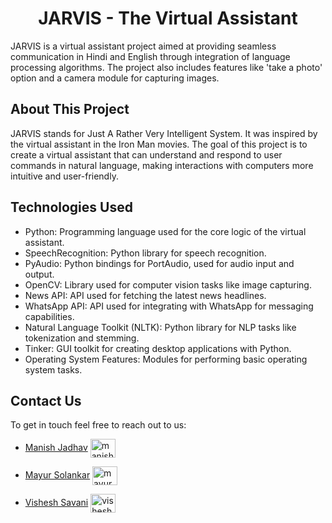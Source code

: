 <h1 align="center"> JARVIS - The Virtual Assistant </h1>

JARVIS is a virtual assistant project aimed at providing seamless communication in Hindi and English through integration of language processing algorithms. The project also includes features like 'take a photo' option and a camera module for capturing images.

## About This Project

JARVIS stands for Just A Rather Very Intelligent System. It was inspired by the virtual assistant in the Iron Man movies. The goal of this project is to create a virtual assistant that can understand and respond to user commands in natural language, making interactions with computers more intuitive and user-friendly.

## Technologies Used

- Python: Programming language used for the core logic of the virtual assistant.
- SpeechRecognition: Python library for speech recognition.
- PyAudio: Python bindings for PortAudio, used for audio input and output.
- OpenCV: Library used for computer vision tasks like image capturing.
- News API: API used for fetching the latest news headlines.
- WhatsApp API: API used for integrating with WhatsApp for messaging capabilities.
- Natural Language Toolkit (NLTK): Python library for NLP tasks like tokenization and stemming.
- Tinker: GUI toolkit for creating desktop applications with Python.
- Operating System Features: Modules for performing basic operating system tasks.

## Contact Us

To get in touch feel free to reach out to us:

- [Manish Jadhav](mailto:manishsj289@gmail.com) <a href="https://linkedin.com/in/manishjadhav9" target="blank"><img align="center" src="https://cdn.jsdelivr.net/gh/devicons/devicon/icons/linkedin/linkedin-original.svg" alt="manishjadhav9" height="30" width="40" /></a>

- [Mayur Solankar](mailto:mayursolankar3@gmail.com) <a href="https://linkedin.com/in/mayursolankar" target="blank"><img align="center" src="https://cdn.jsdelivr.net/gh/devicons/devicon/icons/linkedin/linkedin-original.svg" alt="mayursolankar" height="30" width="40" /></a>

- [Vishesh Savani](mailto:visheshsavani56@gmail.com) <a href="https://linkedin.com/in/visheshsavani86" target="blank"><img align="center" src="https://cdn.jsdelivr.net/gh/devicons/devicon/icons/linkedin/linkedin-original.svg" alt="visheshsavani86" height="30" width="40" /></a>
